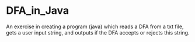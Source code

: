 # DFA_in_Java
An exercise in creating a program (java) which reads a DFA from a txt file, gets a user input string, and outputs if the DFA accepts or rejects this string.  
